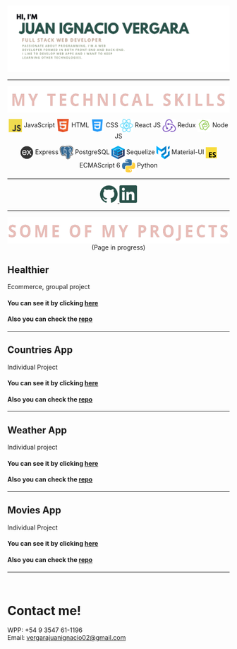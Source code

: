 <img src="./img/portada.png"/>

---
<p align="center">
<img src="./img/myskills.png" align="center" height="60"/>
</p>

<p align="center">
  <img src= "./img/skills/javascript.png" 
  width="30" height="30" align="center"/>
    JavaScript
  <img src="./img/skills/html5.png" 
  width="30" height="30" align="center"/>
    HTML
  <img src="./img/skills/css.png"
  width="30" height="30" align="center"/>
    CSS
  <img src="./img/skills/react.png"
   width="30" height="30" align="center"/>
    React JS
  <img src="./img/skills/redux.png"
  width="30" height="30" align="center"/>
    Redux
  <img src="./img/skills/nodejs.png"
  width="30" height="30" align="center"/>
    Node JS
</p>  

<p align="center">
  <img src="./img/skills/express.png"
  width="30" height="30" align="center"/>
    Express
  <img src="./img/skills/postgresql.png"
   width="30" height="30" align="center"/>
    PostgreSQL
  <img src="./img/skills/sequelize.png"
  width="30" height="30" align="center"/>
    Sequelize
  <img src="./img/skills/material.svg"
   width="30" height="30" align="center"/>
    Material-UI
  <img src="./img/skills/es6.png"
   width="25" height="25" align="center"/>
    ECMAScript 6
  <img src="./img/skills/python.png"
  width="30" height="30" align="center"/>
    Python
</p>  


---  


<p align="center">
    <a href="https://github.com/nchvrgr">
      <img src='./img/skills/github.png' alt='github' height='40'>
    </a>
    <a href="https://www.linkedin.com/in/vjuanignacio/">
      <img src='./img/skills/linkedin.png' alt='linkedin' height='40'>
    </a>
</p>

---  

<p align="center">
  <img src="./img/myprojects.png" align="center" height="60"/>
  <br/>
  (Page in progress)
</p>


## Healthier
Ecommerce, groupal project
#### You can see it by clicking [here](https://google.com/)
#### Also you can check the [repo](https:github.com/nchvrgr)  

---  

## Countries App
Individual Project
#### You can see it by clicking [here](https://google.com/)
#### Also you can check the [repo](https:github.com/nchvrgr)  

---  

## Weather App
Individual project
#### You can see it by clicking [here](https://google.com/)
#### Also you can check the [repo](https:github.com/nchvrgr)  

---  

## Movies App
Individual Project
#### You can see it by clicking [here](https://google.com/)
#### Also you can check the [repo](https:github.com/nchvrgr)  
 
---

<br/>

# Contact me! 

WPP: +54 9 3547 61-1196
<br/>
Email: vergarajuanignacio02@gmail.com 